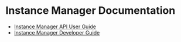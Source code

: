 # Instance Manager Documentation

* [Instance Manager API User Guide](api/README.md)
* [Instance Manager Developer Guide](dev/README.md)

